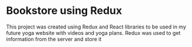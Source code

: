 # Bookstore using Redux

This project was created using Redux and React libraries to be used in my future yoga website with videos and yoga plans. Redux was used to get information from the server and store it
